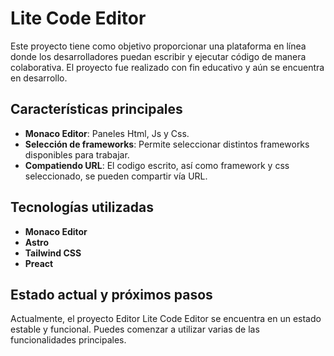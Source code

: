 # Lite Code Editor

Este proyecto tiene como objetivo proporcionar una plataforma en línea donde los desarrolladores puedan escribir y ejecutar código de manera colaborativa. El proyecto fue realizado con fin educativo y aún se encuentra en desarrollo.

## Características principales
- **Monaco Editor**: Paneles Html, Js y Css.
- **Selección de frameworks**: Permite seleccionar distintos frameworks disponibles para trabajar.
- **Compatiendo URL**: El codigo escrito, así como framework y css seleccionado, se pueden compartir vía URL.

## Tecnologías utilizadas
- **Monaco Editor**
- **Astro**
- **Tailwind CSS**
- **Preact**

## Estado actual y próximos pasos
Actualmente, el proyecto Editor Lite Code Editor se encuentra en un estado estable y funcional. Puedes comenzar a utilizar varias de las funcionalidades principales.